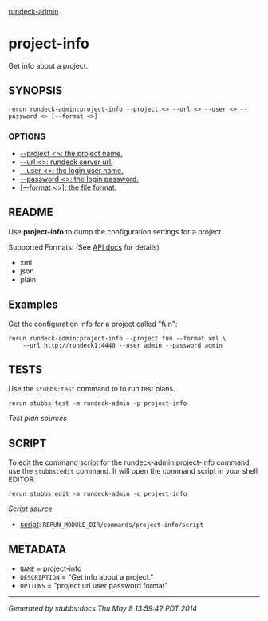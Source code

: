 [rundeck-admin](../../index.html)
# project-info 

Get info about a project.

## SYNOPSIS

    rerun rundeck-admin:project-info --project <> --url <> --user <> --password <> [--format <>]

### OPTIONS

* [    --project <>: the project name.](../../options/project/index.html)
* [    --url <>: rundeck server url.](../../options/url/index.html)
* [    --user <>: the login user name.](../../options/user/index.html)
* [    --password <>: the login password.](../../options/password/index.html)
* [   [--format <>]: the file format.](../../options/format/index.html)

## README

Use **project-info** to dump the configuration settings for a project.

Supported Formats: (See [API docs](http://rundeck.org/2.1.0/api/index.html#put-project-configuration) for details)

* xml
* json
* plain

Examples
--------

Get the configuration info for a project called "fun":

    rerun rundeck-admin:project-info --project fun --format xml \
        --url http://rundeck1:4440 --user admin --password admin

## TESTS

Use the `stubbs:test` command to to run test plans.

    rerun stubbs:test -m rundeck-admin -p project-info

*Test plan sources*



## SCRIPT

To edit the command script for the rundeck-admin:project-info command, 
use the `stubbs:edit`
command. It will open the command script in your shell EDITOR.

    rerun stubbs:edit -m rundeck-admin -c project-info

*Script source*

* [script](script.html): `RERUN_MODULE_DIR/commands/project-info/script`

## METADATA

* `NAME` = project-info
* `DESCRIPTION` = "Get info about a project."
* `OPTIONS` = "project url user password format"

----

*Generated by stubbs:docs Thu May  8 13:59:42 PDT 2014*

